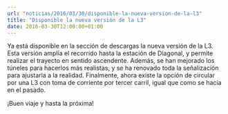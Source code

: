 ```yaml
---
url: "noticias/2016/03/30/disponible-la-nueva-version-de-la-l3"
title: "Disponible la nueva versión de la L3"
date: 2016-03-30T12:00:00+01:00
---
```

Ya está disponible en la sección de descargas la nueva versión de la L3. Esta versión amplía el recorrido hasta la estación de Diagonal, y permite realizar el trayecto en sentido ascendente. Además, se han mejorado los túneles para hacerlos más realistas, y se ha renovado toda la señalización para ajustarla a la realidad. Finalmente, ahora existe la opción de circular por una L3 con toma de corriente por tercer carril, igual que como se hacía en el pasado.

¡Buen viaje y hasta la próxima!
